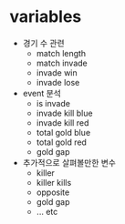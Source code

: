 # variables
- 경기 수 관련
    - match length
    - match invade
    - invade win
    - invade lose
- event 분석
    - is invade
    - invade kill blue
    - invade kill red
    - total gold blue
    - total gold red
    - gold gap
- 추가적으로 살펴볼만한 변수
    - killer
    - killer kills
    - opposite
    - gold gap
    - ... etc
    